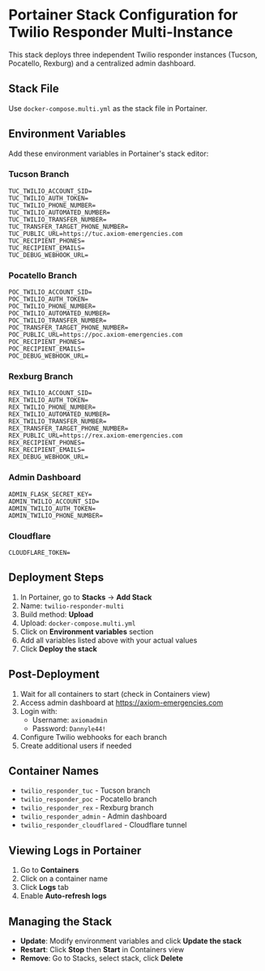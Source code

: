 # Portainer Stack Configuration for Twilio Responder Multi-Instance

This stack deploys three independent Twilio responder instances (Tucson, Pocatello, Rexburg) and a centralized admin dashboard.

## Stack File

Use `docker-compose.multi.yml` as the stack file in Portainer.

## Environment Variables

Add these environment variables in Portainer's stack editor:

### Tucson Branch
```
TUC_TWILIO_ACCOUNT_SID=
TUC_TWILIO_AUTH_TOKEN=
TUC_TWILIO_PHONE_NUMBER=
TUC_TWILIO_AUTOMATED_NUMBER=
TUC_TWILIO_TRANSFER_NUMBER=
TUC_TRANSFER_TARGET_PHONE_NUMBER=
TUC_PUBLIC_URL=https://tuc.axiom-emergencies.com
TUC_RECIPIENT_PHONES=
TUC_RECIPIENT_EMAILS=
TUC_DEBUG_WEBHOOK_URL=
```

### Pocatello Branch
```
POC_TWILIO_ACCOUNT_SID=
POC_TWILIO_AUTH_TOKEN=
POC_TWILIO_PHONE_NUMBER=
POC_TWILIO_AUTOMATED_NUMBER=
POC_TWILIO_TRANSFER_NUMBER=
POC_TRANSFER_TARGET_PHONE_NUMBER=
POC_PUBLIC_URL=https://poc.axiom-emergencies.com
POC_RECIPIENT_PHONES=
POC_RECIPIENT_EMAILS=
POC_DEBUG_WEBHOOK_URL=
```

### Rexburg Branch
```
REX_TWILIO_ACCOUNT_SID=
REX_TWILIO_AUTH_TOKEN=
REX_TWILIO_PHONE_NUMBER=
REX_TWILIO_AUTOMATED_NUMBER=
REX_TWILIO_TRANSFER_NUMBER=
REX_TRANSFER_TARGET_PHONE_NUMBER=
REX_PUBLIC_URL=https://rex.axiom-emergencies.com
REX_RECIPIENT_PHONES=
REX_RECIPIENT_EMAILS=
REX_DEBUG_WEBHOOK_URL=
```

### Admin Dashboard
```
ADMIN_FLASK_SECRET_KEY=
ADMIN_TWILIO_ACCOUNT_SID=
ADMIN_TWILIO_AUTH_TOKEN=
ADMIN_TWILIO_PHONE_NUMBER=
```

### Cloudflare
```
CLOUDFLARE_TOKEN=
```

## Deployment Steps

1. In Portainer, go to **Stacks** → **Add Stack**
2. Name: `twilio-responder-multi`
3. Build method: **Upload**
4. Upload: `docker-compose.multi.yml`
5. Click on **Environment variables** section
6. Add all variables listed above with your actual values
7. Click **Deploy the stack**

## Post-Deployment

1. Wait for all containers to start (check in Containers view)
2. Access admin dashboard at https://axiom-emergencies.com
3. Login with:
   - Username: `axiomadmin`
   - Password: `Dannyle44!`
4. Configure Twilio webhooks for each branch
5. Create additional users if needed

## Container Names

- `twilio_responder_tuc` - Tucson branch
- `twilio_responder_poc` - Pocatello branch  
- `twilio_responder_rex` - Rexburg branch
- `twilio_responder_admin` - Admin dashboard
- `twilio_responder_cloudflared` - Cloudflare tunnel

## Viewing Logs in Portainer

1. Go to **Containers**
2. Click on a container name
3. Click **Logs** tab
4. Enable **Auto-refresh logs**

## Managing the Stack

- **Update**: Modify environment variables and click **Update the stack**
- **Restart**: Click **Stop** then **Start** in Containers view
- **Remove**: Go to Stacks, select stack, click **Delete**
